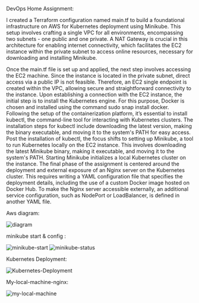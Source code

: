 
DevOps Home Assignment:

I created a Terraform configuration named main.tf to build a foundational infrastructure on AWS for Kubernetes deployment using Minikube.
This setup involves crafting a single VPC for all environments, encompassing two subnets - one public and one private.
A NAT Gateway is crucial in this architecture for enabling internet connectivity, which facilitates the EC2 instance within the private subnet to access online resources, necessary for downloading and installing Minikube.

Once the main.tf file is set up and applied, the next step involves accessing the EC2 machine. Since the instance is located in the private subnet, direct access via a public IP is not feasible.
Therefore, an EC2 single endpoint is created within the VPC, allowing secure and straightforward connectivity to the instance.
Upon establishing a connection with the EC2 instance, the initial step is to install the Kubernetes engine.
For this purpose, Docker is chosen and installed using the command sudo snap install docker.
Following the setup of the containerization platform, it’s essential to install kubectl, the command-line tool for interacting with Kubernetes clusters.
The installation steps for kubectl include downloading the latest version, making the binary executable, and moving it to the system's PATH for easy access.
Post the installation of kubectl, the focus shifts to setting up Minikube, a tool to run Kubernetes locally on the EC2 instance.
This involves downloading the latest Minikube binary, making it executable, and moving it to the system's PATH.
Starting Minikube initializes a local Kubernetes cluster on the instance.
The final phase of the assignment is centered around the deployment and external exposure of an Nginx server on the Kubernetes cluster.
This requires writing a YAML configuration file that specifies the deployment details, including the use of a custom Docker image hosted on Docker Hub.
To make the Nginx server accessible externally, an additional service configuration, such as NodePort or LoadBalancer, is defined in another YAML file.

Aws diagram:

![diagram](https://github.com/NextGen20/moveo/assets/71230554/ca874082-3ee2-4763-9a73-50657f1c8dc9)



minikube start & config :

![minikube-start](https://github.com/NextGen20/moveo/assets/71230554/6a7630cd-cd5f-4ff2-b545-d4ae502f8144)
![minikube-status](https://github.com/NextGen20/moveo/assets/71230554/75583316-de2b-4141-b85e-d42c4bca2e57)

Kubernetes Deployment:


![Kubernetes-Deployment](https://github.com/NextGen20/moveo/assets/71230554/3f0f1af3-42a5-4751-9e76-8b59161acf8e)

My-local-machine-nginx:

![my-local-machine](https://github.com/NextGen20/moveo/assets/71230554/4ae00111-c901-4a33-82cc-29b9a4a8b9ab)

